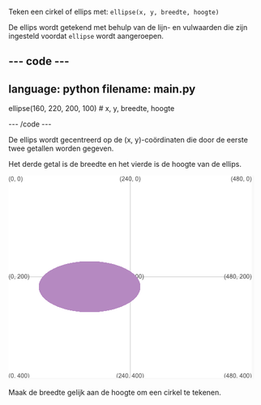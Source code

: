 
Teken een cirkel of ellips met: `ellipse(x, y, breedte, hoogte)`

De ellips wordt getekend met behulp van de lijn- en vulwaarden die zijn ingesteld voordat `ellipse` wordt aangeroepen.

--- code ---
---
language: python
filename: main.py
---

  ellipse(160, 220, 200, 100) # x, y, breedte, hoogte

--- /code ---

De ellips wordt gecentreerd op de (x, y)-coördinaten die door de eerste twee getallen worden gegeven.

Het derde getal is de breedte en het vierde is de hoogte van de ellips.

![Het uitvoergebied met een ellips gecentreerd rond x 160, y 220 met een breedte van 200 en een hoogte van 100](images/example.png)

Maak de breedte gelijk aan de hoogte om een cirkel te tekenen.

